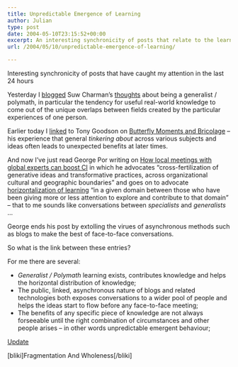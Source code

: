 ```yaml
---
title: Unpredictable Emergence of Learning
author: Julian
type: post
date: 2004-05-10T23:15:52+00:00
excerpt: An interesting synchronicity of posts that relate to the learning that happens between areas of expertise.
url: /2004/05/10/unpredictable-emergence-of-learning/

---
```

Interesting synchronicity of posts that have caught my attention in the last 24 hours

Yesterday I [blogged][1] Suw Charman&#8217;s [thoughts][2] about being a generalist / polymath, in particular the tendency for useful real-world knowledge to come out of the unique overlaps between fields created by the particular experiences of one person.

Earlier today I [linked][3] to Tony Goodson on [Butterfly Moments and Bricolage][4] &#8211; his experience that general _tinkering about_ across various subjects and ideas often leads to unexpected benefits at later times.

And now I&#8217;ve just read George Por writing on [How local meetings with global experts can boost CI][5] in which he advocates <q cite="https://www.community-intelligence.com/blogs/public/archives/000263.html">cross-fertilization of generative ideas and transformative practices, across organizational cultural and geographic boundaries</q> and goes on to advocate [horizontalization of learning][6] <q>in a given domain between those who have been giving more or less attention to explore and contribute to that domain</q> &#8211; that to me sounds like conversations between _specialists_ and _generalists_ &#8230; 

George ends his post by extolling the virues of asynchronous methods such as blogs to make the best of face-to-face conversations.

So what is the link between these entries?

For me there are several:

  * _Generalist / Polymath_ learning exists, contributes knowledge and helps the horizontal distribution of knowledge;
  * The public, linked, asynchronous nature of blogs and related technologies both exposes conversations to a wider pool of people and helps the ideas start to flow before any face-to-face meeting;
  * The benefits of any specific piece of knowledge are not always forseeable until the right combination of circumstances and other people arises &#8211; in other words unpredictable emergent behaviour;

<ins datetime="2004-05-11T17:18:09+00:00">Update</ins>

[bliki]Fragmentation And Wholeness[/bliki]

 [1]: https://www.synesthesia.co.uk/blog/archives/knowledge_management/000372.php
 [2]: https://chocnvodka.blogware.com/blog/_archives/2004/5/8/54483.html
 [3]: https://www.synesthesia.co.uk/linkblog/archives/2004_05.php#000378
 [4]: https://tonygoodson.typepad.com/tonygoodson/2004/04/butterfly_momen.html
 [5]: https://www.community-intelligence.com/blogs/public/archives/000263.html
 [6]: https://www.eccop.com/blogs/public/archives/000106.html